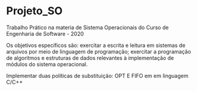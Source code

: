 # Projeto_SO

Trabalho Prático na materia de Sistema Operacionais do Curso de Engenharia de Software - 2020

Os objetivos específicos são: exercitar a escrita e leitura em sistemas de arquivos por meio de linguagem de programação; exercitar a programação de algoritmos e estruturas de dados relevantes à implementação de módulos do sistema operacional.

Implementar duas políticas de substituição: OPT E FIFO em  em linguagem C/C++
